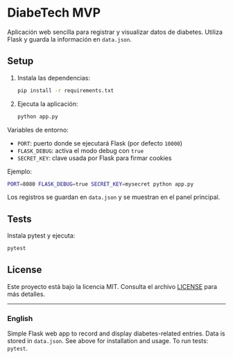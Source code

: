 # DiabeTech MVP

Aplicación web sencilla para registrar y visualizar datos de diabetes. Utiliza Flask y guarda la información en `data.json`.

## Setup

1. Instala las dependencias:
   ```bash
   pip install -r requirements.txt
   ```
2. Ejecuta la aplicación:
   ```bash
   python app.py
   ```

Variables de entorno:

- `PORT`: puerto donde se ejecutará Flask (por defecto `10000`)
- `FLASK_DEBUG`: activa el modo debug con `true`
- `SECRET_KEY`: clave usada por Flask para firmar cookies

Ejemplo:

```bash
PORT=8080 FLASK_DEBUG=true SECRET_KEY=mysecret python app.py
```

Los registros se guardan en `data.json` y se muestran en el panel principal.

## Tests

Instala pytest y ejecuta:

```bash
pytest
```

## License

Este proyecto está bajo la licencia MIT. Consulta el archivo [LICENSE](LICENSE) para más detalles.

---

### English

Simple Flask web app to record and display diabetes-related entries. Data is stored in `data.json`. See above for installation and usage. To run tests: `pytest`.
